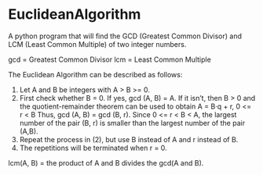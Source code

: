 # EuclideanAlgorithm
A python program that will find the GCD (Greatest Common Divisor) and LCM (Least Common Multiple) of two integer numbers.

gcd = Greatest Common Divisor
lcm = Least Common Multiple

The Euclidean Algorithm can be described as follows:
1. Let A and B be integers with A > B >= 0.
2. First check whether B = 0.
     If yes, gcd (A, B) = A.
     If it isn’t, then B > 0 and the quotient-remainder theorem can be used to obtain A = B·q + r, 0 <= r < B
     Thus, gcd (A, B) = gcd (B, r).
     Since 0 <= r < B < A, the largest number of the pair (B, r) is smaller than the largest number of the pair (A,B).
3. Repeat the process in (2), but use B instead of A and r instead of B.
4. The repetitions will be terminated when r = 0.

lcm(A, B) = the product of A and B divides the gcd(A and B).
